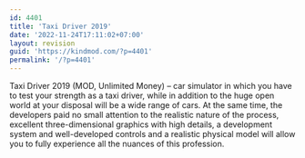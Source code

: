 ```yaml
---
id: 4401
title: 'Taxi Driver 2019'
date: '2022-11-24T17:11:02+07:00'
layout: revision
guid: 'https://kindmod.com/?p=4401'
permalink: '/?p=4401'
---
```


Taxi Driver 2019 (MOD, Unlimited Money) – car simulator in which you have to test your strength as a taxi driver, while in addition to the huge open world at your disposal will be a wide range of cars. At the same time, the developers paid no small attention to the realistic nature of the process, excellent three-dimensional graphics with high details, a development system and well-developed controls and a realistic physical model will allow you to fully experience all the nuances of this profession.
